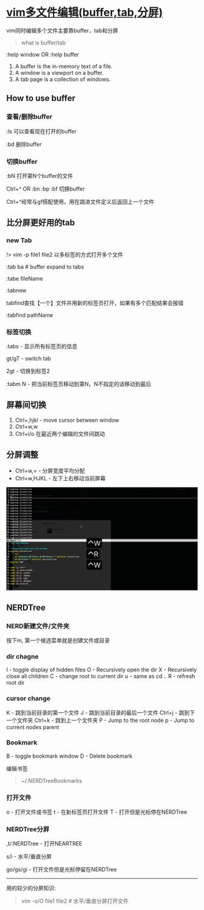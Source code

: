 # [vim多文件编辑(buffer,tab,分屏)](archive/vim/multi-files)

vim同时编辑多个文件主要靠buffer，tab和分屏

> what is buffer/tab

:help window OR :help buffer

1. A buffer is the in-memory text of a file.
2. A window is a viewport on a buffer.
3. A tab page is a collection of windows.

## How to use buffer

### 查看/删除buffer

:ls 可以查看现在打开的buffer

:bd 删除buffer

### 切换buffer

:bN 打开第N个buffer的文件

Ctrl+^ OR :bn :bp :bf 切换buffer

Ctrl+^经常与gf搭配使用，用在跳进文件定义后返回上一个文件

## 比分屏更好用的tab

### new Tab

!> vim -p file1 file2 以多标签的方式打开多个文件

:tab ba # buffer expand to tabs

:tabe fileName

:tabnew 

tabfind查找【一个】文件并用新的标签页打开，如果有多个匹配结果会报错

:tabfind pathName

### 标签切换

:tabs - 显示所有标签页的信息

gt/gT - switch tab

2gt - 切换到标签2

:tabm N - 把当前标签页移动到第N，N不指定的话移动到最后

## 屏幕间切换

1. Ctrl+,hjkl - move cursor between window
2. Ctrl+w,w
3. Ctrl+i/o 在最近两个编辑的文件间跳动

## 分屏调整

- Ctrl+w,= - 分屏宽度平均分配
- Ctrl+w,HJKL - 左下上右移动当前屏幕

![multi-files](multi-files.gif "multi-files")

## NERDTree

### NERD新建文件/文件夹

按下m, 第一个候选菜单就是创建文件或目录

### dir chagne

I - toggle display of hidden files
O - Recursively open the dir
X - Recursively close all children
C - change root to current dir
u - same as cd ..
R - refresh root dir

### cursor change

K - 跳到当前目录的第一个文件
J - 跳到当前目录的最后一个文件
Ctrl+j - 跳到下一个文件夹
Ctrl+k - 跳到上一个文件夹
P - Jump to the root node
p - Jump to current nodes parent

### Bookmark

B - toggle bookmark window
D - Delete bookmark

<i class="fa fa-hashtag mytitle"></i>
编辑书签

> ~/.NERDTreeBookmarks

### 打开文件

o - 打开文件或书签
t - 在新标签页打开文件
T - 打开但是光标停在NERDTree

### NERDTree分屏

,t/:NERDTree - 打开NEARTREE

s/i - 水平/垂直分屏

go/gs/gi - 打开文件但是光标停留在NERDTree

---

用的较少的分屏知识:

> vim -o/O file1 file2 # 水平/垂直分屏打开文件
